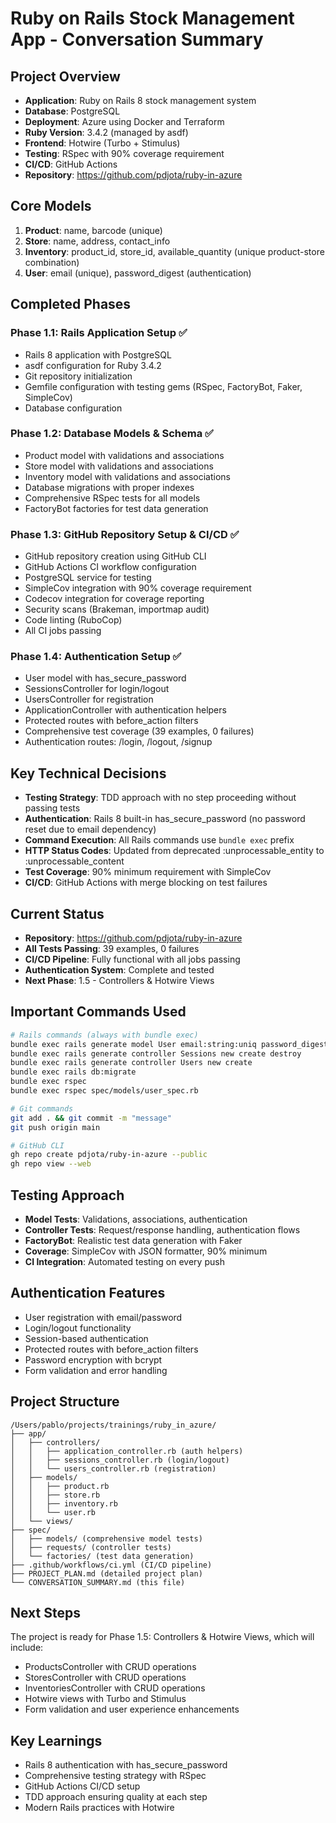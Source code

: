 # Ruby on Rails Stock Management App - Conversation Summary

## Project Overview
- **Application**: Ruby on Rails 8 stock management system
- **Database**: PostgreSQL
- **Deployment**: Azure using Docker and Terraform
- **Ruby Version**: 3.4.2 (managed by asdf)
- **Frontend**: Hotwire (Turbo + Stimulus)
- **Testing**: RSpec with 90% coverage requirement
- **CI/CD**: GitHub Actions
- **Repository**: https://github.com/pdjota/ruby-in-azure

## Core Models
1. **Product**: name, barcode (unique)
2. **Store**: name, address, contact_info
3. **Inventory**: product_id, store_id, available_quantity (unique product-store combination)
4. **User**: email (unique), password_digest (authentication)

## Completed Phases

### Phase 1.1: Rails Application Setup ✅
- Rails 8 application with PostgreSQL
- asdf configuration for Ruby 3.4.2
- Git repository initialization
- Gemfile configuration with testing gems (RSpec, FactoryBot, Faker, SimpleCov)
- Database configuration

### Phase 1.2: Database Models & Schema ✅
- Product model with validations and associations
- Store model with validations and associations  
- Inventory model with validations and associations
- Database migrations with proper indexes
- Comprehensive RSpec tests for all models
- FactoryBot factories for test data generation

### Phase 1.3: GitHub Repository Setup & CI/CD ✅
- GitHub repository creation using GitHub CLI
- GitHub Actions CI workflow configuration
- PostgreSQL service for testing
- SimpleCov integration with 90% coverage requirement
- Codecov integration for coverage reporting
- Security scans (Brakeman, importmap audit)
- Code linting (RuboCop)
- All CI jobs passing

### Phase 1.4: Authentication Setup ✅
- User model with has_secure_password
- SessionsController for login/logout
- UsersController for registration
- ApplicationController with authentication helpers
- Protected routes with before_action filters
- Comprehensive test coverage (39 examples, 0 failures)
- Authentication routes: /login, /logout, /signup

## Key Technical Decisions
- **Testing Strategy**: TDD approach with no step proceeding without passing tests
- **Authentication**: Rails 8 built-in has_secure_password (no password reset due to email dependency)
- **Command Execution**: All Rails commands use `bundle exec` prefix
- **HTTP Status Codes**: Updated from deprecated :unprocessable_entity to :unprocessable_content
- **Test Coverage**: 90% minimum requirement with SimpleCov
- **CI/CD**: GitHub Actions with merge blocking on test failures

## Current Status
- **Repository**: https://github.com/pdjota/ruby-in-azure
- **All Tests Passing**: 39 examples, 0 failures
- **CI/CD Pipeline**: Fully functional with all jobs passing
- **Authentication System**: Complete and tested
- **Next Phase**: 1.5 - Controllers & Hotwire Views

## Important Commands Used
```bash
# Rails commands (always with bundle exec)
bundle exec rails generate model User email:string:uniq password_digest:string
bundle exec rails generate controller Sessions new create destroy
bundle exec rails generate controller Users new create
bundle exec rails db:migrate
bundle exec rspec
bundle exec rspec spec/models/user_spec.rb

# Git commands
git add . && git commit -m "message"
git push origin main

# GitHub CLI
gh repo create pdjota/ruby-in-azure --public
gh repo view --web
```

## Testing Approach
- **Model Tests**: Validations, associations, authentication
- **Controller Tests**: Request/response handling, authentication flows
- **FactoryBot**: Realistic test data generation with Faker
- **Coverage**: SimpleCov with JSON formatter, 90% minimum
- **CI Integration**: Automated testing on every push

## Authentication Features
- User registration with email/password
- Login/logout functionality
- Session-based authentication
- Protected routes with before_action filters
- Password encryption with bcrypt
- Form validation and error handling

## Project Structure
```
/Users/pablo/projects/trainings/ruby_in_azure/
├── app/
│   ├── controllers/
│   │   ├── application_controller.rb (auth helpers)
│   │   ├── sessions_controller.rb (login/logout)
│   │   └── users_controller.rb (registration)
│   ├── models/
│   │   ├── product.rb
│   │   ├── store.rb
│   │   ├── inventory.rb
│   │   └── user.rb
│   └── views/
├── spec/
│   ├── models/ (comprehensive model tests)
│   ├── requests/ (controller tests)
│   └── factories/ (test data generation)
├── .github/workflows/ci.yml (CI/CD pipeline)
├── PROJECT_PLAN.md (detailed project plan)
└── CONVERSATION_SUMMARY.md (this file)
```

## Next Steps
The project is ready for Phase 1.5: Controllers & Hotwire Views, which will include:
- ProductsController with CRUD operations
- StoresController with CRUD operations
- InventoriesController with CRUD operations
- Hotwire views with Turbo and Stimulus
- Form validation and user experience enhancements

## Key Learnings
- Rails 8 authentication with has_secure_password
- Comprehensive testing strategy with RSpec
- GitHub Actions CI/CD setup
- TDD approach ensuring quality at each step
- Modern Rails practices with Hotwire
